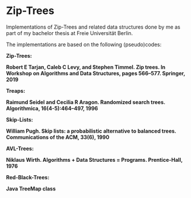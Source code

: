 # Zip-Trees
Implementations of Zip-Trees and related data structures done by me as part of my bachelor thesis at Freie Universität Berlin.

The implementations are based on the following (pseudo)codes:

<b>Zip-Trees:

Robert E Tarjan, Caleb C Levy, and Stephen Timmel. Zip trees. 
   In Workshop on Algorithms and Data Structures, pages 566–577. Springer, 2019
   
   
<b>Treaps: 

Raimund Seidel and Cecilia R Aragon. Randomized search trees. Algorithmica, 16(4-5):464–497, 1996

<b>Skip-Lists: 

William Pugh. Skip lists: a probabilistic alternative to balanced trees. 
   Communications of the ACM, 33(6), 1990
      
<b>AVL-Trees: 

Niklaus Wirth. Algorithms + Data Structures = Programs. Prentice-Hall, 1976

<b>Red-Black-Trees: 

Java TreeMap class
